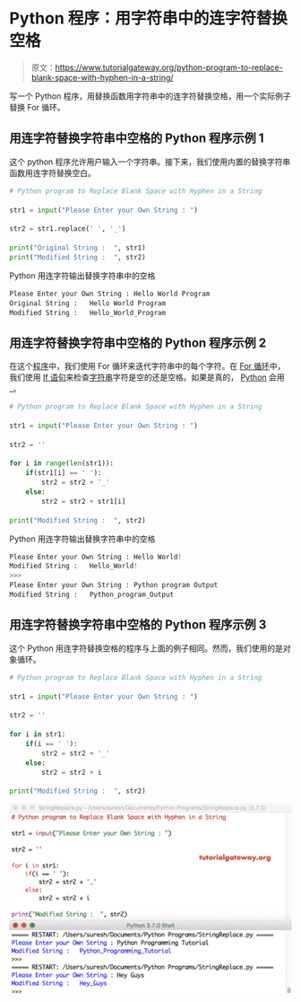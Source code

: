 # Python 程序：用字符串中的连字符替换空格

> 原文：<https://www.tutorialgateway.org/python-program-to-replace-blank-space-with-hyphen-in-a-string/>

写一个 Python 程序，用替换函数用字符串中的连字符替换空格，用一个实际例子替换 For 循环。

## 用连字符替换字符串中空格的 Python 程序示例 1

这个 python 程序允许用户输入一个字符串。接下来，我们使用内置的替换字符串函数用连字符替换空白。

```py
# Python program to Replace Blank Space with Hyphen in a String

str1 = input("Please Enter your Own String : ")

str2 = str1.replace(' ', '_')

print("Original String :  ", str1)
print("Modified String :  ", str2)
```

Python 用连字符输出替换字符串中的空格

```py
Please Enter your Own String : Hello World Program
Original String :   Hello World Program
Modified String :   Hello_World_Program
```

## 用连字符替换字符串中空格的 Python 程序示例 2

在这个[程序](https://www.tutorialgateway.org/python-programming-examples/)中，我们使用 For 循环来迭代字符串中的每个字符。在 [For 循环](https://www.tutorialgateway.org/python-for-loop/)中，我们使用 [If 语句](https://www.tutorialgateway.org/python-if-statement/)来检查[字符串](https://www.tutorialgateway.org/python-string/)字符是空的还是空格。如果是真的， [Python](https://www.tutorialgateway.org/python-tutorial/) 会用 _。

```py
# Python program to Replace Blank Space with Hyphen in a String

str1 = input("Please Enter your Own String : ")

str2 = ''

for i in range(len(str1)):
    if(str1[i] == ' '):
        str2 = str2 + '_'
    else:
        str2 = str2 + str1[i]

print("Modified String :  ", str2)
```

Python 用连字符输出替换字符串中的空格

```py
Please Enter your Own String : Hello World!
Modified String :   Hello_World!
>>> 
Please Enter your Own String : Python program Output
Modified String :   Python_program_Output
```

## 用连字符替换字符串中空格的 Python 程序示例 3

这个 Python 用连字符替换空格的程序与上面的例子相同。然而，我们使用的是对象循环。

```py
# Python program to Replace Blank Space with Hyphen in a String

str1 = input("Please Enter your Own String : ")

str2 = ''

for i in str1:
    if(i == ' '):
        str2 = str2 + '_'
    else:
        str2 = str2 + i

print("Modified String :  ", str2)
```

![Python program to Replace Blank Space with Hyphen in a String 3](img/ccda6a662c5f671e7ef71c06b3f9fa87.png)